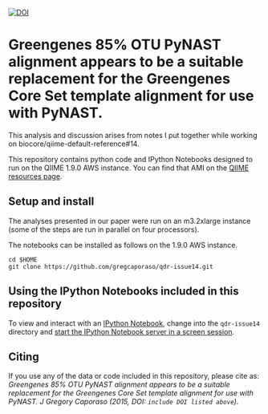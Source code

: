 [![DOI](https://zenodo.org/badge/11339/gregcaporaso/qdr-issue14.svg)](http://dx.doi.org/10.5281/zenodo.16901)

# Greengenes 85% OTU PyNAST alignment appears to be a suitable replacement for the Greengenes Core Set template alignment for use with PyNAST.

This analysis and discussion arises from notes I put together while working on biocore/qiime-default-reference#14.

This repository contains python code and IPython Notebooks designed to run on the QIIME 1.9.0 AWS instance. You can find
that AMI on the [QIIME resources page](http://qiime.org/home_static/dataFiles.html).

## Setup and install

The analyses presented in our paper were run on an m3.2xlarge instance (some of the steps are run in parallel on four processors). 

The notebooks can be installed as follows on the 1.9.0 AWS instance.

```
cd $HOME
git clone https://github.com/gregcaporaso/qdr-issue14.git
```
## Using the IPython Notebooks included in this repository

To view and interact with an [IPython Notebook](http://ipython.org/notebook.html), change into the ``qdr-issue14`` directory and [start the IPython Notebook server in a screen session](http://qiime.org/tutorials/working_with_aws.html#connecting-to-your-qiime-ec2-instance-using-the-ipython-notebook).

## Citing

If you use any of the data or code included in this repository, please cite as: *Greengenes 85% OTU PyNAST alignment appears to be a suitable replacement for the Greengenes Core Set template alignment for use with PyNAST. J Gregory Caporaso (2015, DOI: ``include DOI listed above``).*
